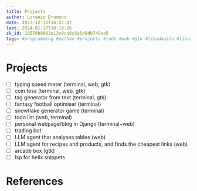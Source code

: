 ```yaml
---
title: Projects
author: Lorenzo Drumond
date: 2023-12-31T16:27:47
last: 2024-01-17T18:19:26
zk_id: 19578b9863e13e9ca8c5a5d8d0749ea5
tags: #programming #python #projects #todo #web #gtk #libadwaita #linux #terminal #native
---
```



# Projects
- [ ] typing speed meter (terminal, web, gtk)
- [ ] coin toss (terminal, web, gtk)
- [ ] tag generator from text (terminal, gtk)
- [ ] fantasy football optimiser (terminal)
- [ ] snowflake generator game (terminal)
- [ ] todo list (web, terminal)
- [ ] personal webpage/blog in Django (terminal+web)
- [ ] trading bot
- [ ] LLM agent that analyses tables (web)
- [ ] LLM agent for recipes and products, and finds the cheapest links (web)
- [ ] arcade box (gtk)
- [ ] lsp for helix snippets

# References
